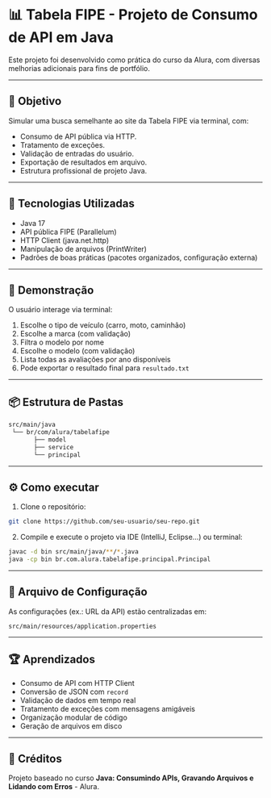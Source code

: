 # 📊 Tabela FIPE - Projeto de Consumo de API em Java

Este projeto foi desenvolvido como prática do curso da Alura, com diversas melhorias adicionais para fins de portfólio.

---

## 🌟 Objetivo

Simular uma busca semelhante ao site da Tabela FIPE via terminal, com:

* Consumo de API pública via HTTP.
* Tratamento de exceções.
* Validação de entradas do usuário.
* Exportação de resultados em arquivo.
* Estrutura profissional de projeto Java.

---

## 🚀 Tecnologias Utilizadas

* Java 17
* API pública FIPE (Parallelum)
* HTTP Client (java.net.http)
* Manipulação de arquivos (PrintWriter)
* Padrões de boas práticas (pacotes organizados, configuração externa)

---

## 🔦 Demonstração

O usuário interage via terminal:

1. Escolhe o tipo de veículo (carro, moto, caminhão)
2. Escolhe a marca (com validação)
3. Filtra o modelo por nome
4. Escolhe o modelo (com validação)
5. Lista todas as avaliações por ano disponíveis
6. Pode exportar o resultado final para `resultado.txt`

---

## 📦 Estrutura de Pastas

```bash
src/main/java
 └── br/com/alura/tabelafipe
       ├── model
       ├── service
       └── principal
```

---

## ⚙ Como executar

1. Clone o repositório:

```bash
git clone https://github.com/seu-usuario/seu-repo.git
```

2. Compile e execute o projeto via IDE (IntelliJ, Eclipse...) ou terminal:

```bash
javac -d bin src/main/java/**/*.java
java -cp bin br.com.alura.tabelafipe.principal.Principal
```

---

## 📄 Arquivo de Configuração

As configurações (ex.: URL da API) estão centralizadas em:

```
src/main/resources/application.properties
```

---

## 🏆 Aprendizados

* Consumo de API com HTTP Client
* Conversão de JSON com `record`
* Validação de dados em tempo real
* Tratamento de exceções com mensagens amigáveis
* Organização modular de código
* Geração de arquivos em disco

---

## 📌 Créditos

Projeto baseado no curso **Java: Consumindo APIs, Gravando Arquivos e Lidando com Erros** - Alura.
